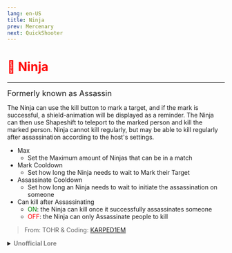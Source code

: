 ```yaml
---
lang: en-US
title: Ninja
prev: Mercenary
next: QuickShooter
---
```


# <font color="red">🥷 <b>Ninja</b></font> <Badge text="Killing" type="tip" vertical="middle"/>
---
<font size=4em>Formerly known as Assassin</font>

The Ninja can use the kill button to mark a target, and if the mark is successful, a shield-animation will be displayed as a reminder. The Ninja can then use Shapeshift to teleport to the marked person and kill the marked person. Ninja cannot kill regularly, but may be able to kill regularly after assassination according to the host's settings.
* Max
  * Set the Maximum amount of Ninjas that can be in a match
* Mark Cooldown
  * Set how long the Ninja needs to wait to Mark their Target
* Assassinate Cooldown
  * Set how long an Ninja needs to wait to initiate the assassination on someone
* Can kill after Assassinating
  * <font color=green>ON</font>: the Ninja can kill once it successfully assassinates someone
  * <font color=red>OFF</font>: the Ninja can only Assassinate people to kill

> From: TOHR & Coding: [KARPED1EM](https://github.com/KARPED1EM)

<details>
<summary><b><font color=gray>Unofficial Lore</font></b></summary>

Chapter 1: Darkness

The crewmates were in a state of panic. The lights had gone out, and a shadowy figure darted through the darkness, leaving chaos in its wake. Blood spattered the walls, and the sense of impending doom hung heavily in the air.

Chapter 2: Flashback

“Ah, what a great day!” thought the scientist, immersed in his research on nanoparticles. He envisioned a groundbreaking technology that would enhance agility and stealth. This invention was meant as a gift for the sheriff. With a stroke of genius, he created the Ninja Suit. This suit could mark a target and then render the wearer invisible for a brief moment. In an instant, the wearer could shift from one location to another—one moment in Electrical, the next in Admin.

Chapter 3: Back to Reality

Back in the present, the crewmates were on edge, struggling to navigate the pitch-black environment. One crewmate, frustrated by a mischievous fellow flicking the wrong switches, suddenly heard a chilling SLASH. Panic set in as two crewmates whispered urgently to each other.

“Where is he? Where is he?”
“Keep your head down; he’s aiming for the lights!”
“He’s using the darkness to conceal his approach!”

Another SLASH echoed through the air—three kills in mere seconds. The remaining crewmates realized they were in grave danger.

Chapter 4: Sabotage Resolved

“Finally!” exclaimed one crewmate as he fixed the sabotage, just in time to spot the shadowy figure nearby. With only three crewmates left, they were at a disadvantage. The agile Ninja was a master of evasion. Believing he was safe, they ejected an innocent crewmate, thinking they had eliminated the threat.

But the Ninja had been in control the entire time. Once a brilliant scientist, he had succumbed to the temptation of his own creation. “Why should I share this gift?” he thought. “It’s mine—only mine!”

Conclusion

In the end, technology can be both a healer and a harbinger of chaos. The Ninja, once a scientist driven by innovation, now embraced his darker side, proving that brilliance can lead to ruin.

The End
> Submitted by: champofchamps78
</details>